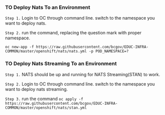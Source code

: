 ### TO Deploy Nats To an Environment
`Step 1.`  Login to OC through command line. switch to the namespace you want to deploy nats.

`Step 2.`  run the command, replacing the question mark with proper namespace.
 
 `oc new-app -f https://raw.githubusercontent.com/bcgov/EDUC-INFRA-COMMON/master/openshift/nats/nats.yml -p POD_NAMESPACE=?`
 
### TO Deploy Nats Streaming To an Environment
`Step 1.`  NATS should be up and running for NATS Streaming(STAN) to work.

`Step 2.`  Login to OC through command line. switch to the namespace you want to deploy nats streaming.

`Step 3.` run the command `oc apply -f https://raw.githubusercontent.com/bcgov/EDUC-INFRA-COMMON/master/openshift/nats/stan.yml`
